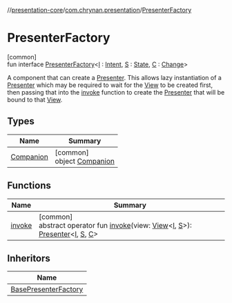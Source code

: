 //[presentation-core](../../../index.md)/[com.chrynan.presentation](../index.md)/[PresenterFactory](index.md)

# PresenterFactory

[common]\
fun interface [PresenterFactory](index.md)&lt;[I](index.md) : [Intent](../-intent/index.md), [S](index.md) : [State](../-state/index.md), [C](index.md) : [Change](../-change/index.md)&gt;

A component that can create a [Presenter](../-presenter/index.md). This allows lazy instantiation of a [Presenter](../-presenter/index.md) which may be required to wait for the [View](../-view/index.md) to be created first, then passing that into the [invoke](invoke.md) function to create the [Presenter](../-presenter/index.md) that will be bound to that [View](../-view/index.md).

## Types

| Name | Summary |
|---|---|
| [Companion](-companion/index.md) | [common]<br>object [Companion](-companion/index.md) |

## Functions

| Name | Summary |
|---|---|
| [invoke](invoke.md) | [common]<br>abstract operator fun [invoke](invoke.md)(view: [View](../-view/index.md)&lt;[I](index.md), [S](index.md)&gt;): [Presenter](../-presenter/index.md)&lt;[I](index.md), [S](index.md), [C](index.md)&gt; |

## Inheritors

| Name |
|---|
| [BasePresenterFactory](../-base-presenter-factory/index.md) |
